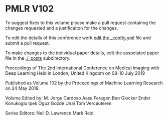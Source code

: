 # PMLR V102

To suggest fixes to this volume please make a pull request containng the changes requested and a justificaiton for the changes.

To edit the details of this conference work [edit the _config.yml](./_config.yml) file and submit a pull request.

To make changes to the individual paper details, edit the associated paper file in the [./_posts](./_posts) subdirectory.

Proceedings of The 2nd International Conference on Medical Imaging with Deep Learning
  Held in London, United Kingdom on 08-10 July 2019

Published as Volume 102 by the Proceedings of Machine Learning Research on 24 May 2019.

Volume Edited by:
  M. Jorge Cardoso
  Aasa Feragen
  Ben Glocker
  Ender Konukoglu
  Ipek Oguz
  Gozde Unal
  Tom Vercauteren

Series Editors:
  Neil D. Lawrence
  Mark Reid
